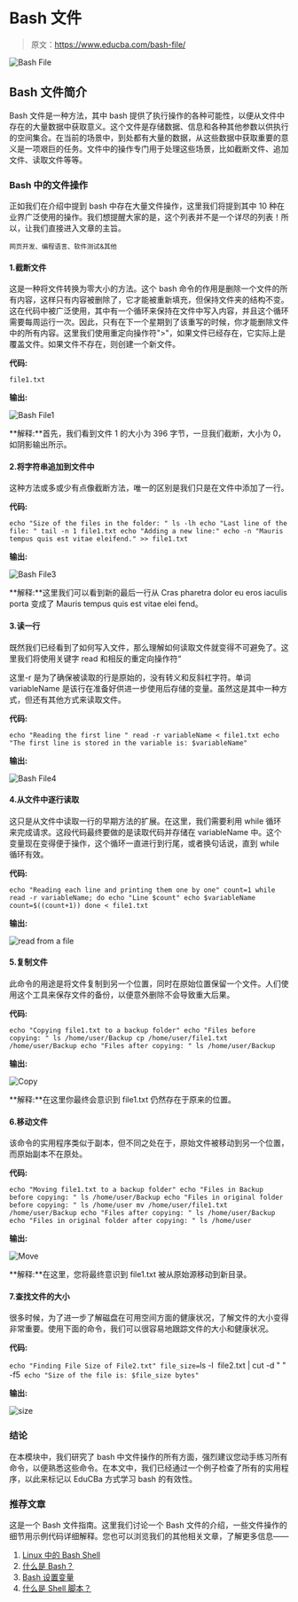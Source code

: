 # Bash 文件

> 原文：<https://www.educba.com/bash-file/>

![Bash File](img/0a2eae0f0ff97a3801257ac88b3fe677.png)



## Bash 文件简介

Bash 文件是一种方法，其中 bash 提供了执行操作的各种可能性，以便从文件中存在的大量数据中获取意义。这个文件是存储数据、信息和各种其他参数以供执行的空间集合。在当前的场景中，到处都有大量的数据，从这些数据中获取重要的意义是一项艰巨的任务。文件中的操作专门用于处理这些场景，比如截断文件、追加文件、读取文件等等。

### Bash 中的文件操作

正如我们在介绍中提到 bash 中存在大量文件操作，这里我们将提到其中 10 种在业界广泛使用的操作。我们想提醒大家的是，这个列表并不是一个详尽的列表！所以，让我们直接进入文章的主旨。

<small>网页开发、编程语言、软件测试&其他</small>

#### 1.截断文件

这是一种将文件转换为零大小的方法。这个 bash 命令的作用是删除一个文件的所有内容，这样只有内容被删除了，它才能被重新填充，但保持文件夹的结构不变。这在代码中被广泛使用，其中有一个循环来保持在文件中写入内容，并且这个循环需要每周运行一次。因此，只有在下一个星期到了该重写的时候，你才能删除文件中的所有内容。这里我们使用重定向操作符">"，如果文件已经存在，它实际上是覆盖文件。如果文件不存在，则创建一个新文件。

**代码:**

`file1.txt`

**输出:**

![Bash File1](img/9ce42ea7cb007f0b11d630ae7b2ea599.png)



**解释:**首先，我们看到文件 1 的大小为 396 字节，一旦我们截断，大小为 0，如阴影输出所示。

#### 2.将字符串追加到文件中

这种方法或多或少有点像截断方法，唯一的区别是我们只是在文件中添加了一行。

**代码:**

`echo "Size of the files in the folder: "
ls -lh
echo "Last line of the file: "
tail -n 1 file1.txt
echo "Adding a new line:"
echo -n "Mauris tempus quis est vitae eleifend." >> file1.txt`

**输出:**

![Bash File3](img/db89c77ec5c1b7dede681cb96c5d94ba.png)



**解释:**这里我们可以看到新的最后一行从 Cras pharetra dolor eu eros iaculis porta 变成了 Mauris tempus quis est vitae elei fend。

#### 3.读一行

既然我们已经看到了如何写入文件，那么理解如何读取文件就变得不可避免了。这里我们将使用关键字 read 和相反的重定向操作符“

这里-r 是为了确保被读取的行是原始的，没有转义和反斜杠字符。单词 variableName 是该行在准备好供进一步使用后存储的变量。虽然这是其中一种方式，但还有其他方式来读取文件。

**代码:**

`echo "Reading the first line "
read -r variableName < file1.txt
echo "The first line is stored in the variable is: $variableName"`

**输出:**

![Bash File4](img/805e2dbb10f4b56a5457ba78cf652ebf.png)



#### 4.从文件中逐行读取

这只是从文件中读取一行的早期方法的扩展。在这里，我们需要利用 while 循环来完成请求。这段代码最终要做的是读取代码并存储在 variableName 中。这个变量现在变得便于操作，这个循环一直进行到行尾，或者换句话说，直到 while 循环有效。

**代码:**

`echo "Reading each line and printing them one by one"
count=1
while read -r variableName; do
echo "Line $count"
echo $variableName
count=$((count+1))
done < file1.txt`

**输出:**

![read from a file](img/f8e69e61e55e076185c6add28ce3802c.png)



#### 5.复制文件

此命令的用途是将文件复制到另一个位置，同时在原始位置保留一个文件。人们使用这个工具来保存文件的备份，以便意外删除不会导致重大后果。

**代码:**

`echo "Copying file1.txt to a backup folder"
echo "Files before copying: "
ls /home/user/Backup
cp /home/user/file1.txt /home/user/Backup
echo "Files after copying: "
ls /home/user/Backup`

**输出:**

![Copy ](img/eda10efbbbce81a897f31dee4dc94f9b.png)



**解释:**在这里你最终会意识到 file1.txt 仍然存在于原来的位置。

#### 6.移动文件

该命令的实用程序类似于副本，但不同之处在于，原始文件被移动到另一个位置，而原始副本不在原处。

**代码:**

`echo "Moving file1.txt to a backup folder"
echo "Files in Backup before copying: "
ls /home/user/Backup
echo "Files in original folder before copying: "
ls /home/user
mv /home/user/file1.txt /home/user/Backup
echo "Files after copying: "
ls /home/user/Backup
echo "Files in original folder after copying: "
ls /home/user`

**输出:**

![Move](img/faae6d533124bba207e6225108e3d0d6.png)



**解释:**在这里，您将最终意识到 file1.txt 被从原始源移动到新目录。

#### 7.查找文件的大小

很多时候，为了进一步了解磁盘在可用空间方面的健康状况，了解文件的大小变得非常重要。使用下面的命令，我们可以很容易地跟踪文件的大小和健康状况。

**代码:**

`echo "Finding File Size of File2.txt"
file_size=`ls -l  file2.txt | cut -d " " -f5`
echo "Size of the file is: $file_size bytes"`

**输出:**

![size](img/59cb4f3ade9e4f521c28f44905eba12b.png)



### 结论

在本模块中，我们研究了 bash 中文件操作的所有方面，强烈建议您动手练习所有命令，以便熟悉这些命令。在本文中，我们已经通过一个例子检查了所有的实用程序，以此来标记以 EduCBa 方式学习 bash 的有效性。

### 推荐文章

这是一个 Bash 文件指南。这里我们讨论一个 Bash 文件的介绍，一些文件操作的细节用示例代码详细解释。您也可以浏览我们的其他相关文章，了解更多信息——

1.  [Linux 中的 Bash Shell](https://www.educba.com/bash-shell-in-linux/)
2.  [什么是 Bash？](https://www.educba.com/what-is-bash/)
3.  [Bash 设置变量](https://www.educba.com/bash-set-variables/)
4.  [什么是 Shell 脚本？](https://www.educba.com/what-is-shell-scripting/)





